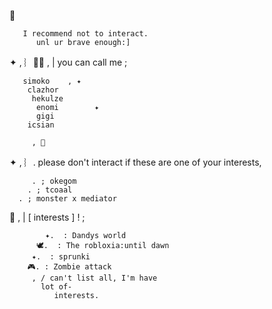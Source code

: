 💫
    

       I recommend not to interact.
          unl ur brave enough:]


✦  , ︴🍮🐾 , | you can call me ;
        
       simoko    , ✦
        clazhor
         hekulze
          enomi        ✦
          gigi
        icsian
        
         , 🥞


✦  , ︴.  please don't interact if these are one of your interests,

         . ; okegom
        . ; tcoaal
      . ; monster x mediator


💌 , | [ interests ] ! ;

            ✦.  : Dandys world
          🕊.  : The robloxia:until dawn
         ✦.  : sprunki
        🎮. : Zombie attack
         , / can't list all, I'm have
           lot of-
              interests.
        
 